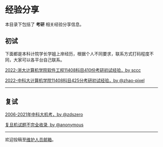 # 经验分享

本目录下包括了 **考研** 相关经验分享信息。

## 初试

下面都是本科计院学长学姐上岸经历，根据个人不同要求，联系方式打码程度不同，大家可以各平台自己联系。

[2022-浙大计算机学院软件工程11408科目410份考研初试经验，by sccc](https://www.zhihu.com/question/509690780/answer/2408147538)

[2022-中科大计算机学院11408科目425分考研初试经验，by @zhao-pixel](/experiences/master_exam/me_1.md)

---

## 复试

[2006-2021年中科大机考，by @zdszero](https://zdszero.github.io/posts/)

[复旦机试题不完全收录, by @anonymous](/experiences/master_exam/me_0.md)

---

欢迎投稿至[维护人员邮箱](mailto:yangyywl@gmail.com)。